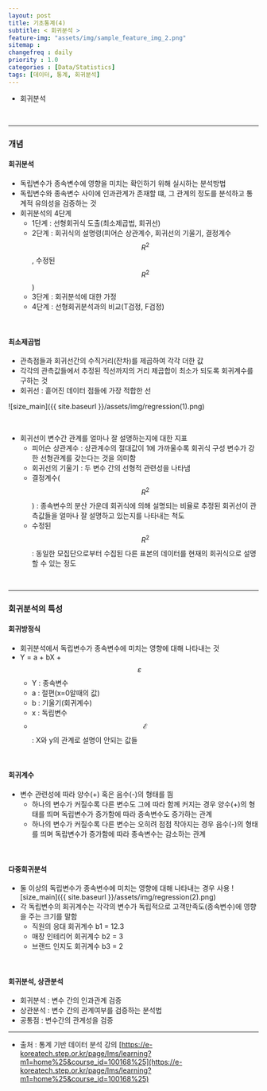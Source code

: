```yaml
---
layout: post
title: 기초통계(4)
subtitle: < 회귀분석 >
feature-img: "assets/img/sample_feature_img_2.png"
sitemap :
changefreq : daily
priority : 1.0
categories : [Data/Statistics]
tags: [데이터, 통계, 회귀분석]
---
```


- 회귀분석


<br>

--------------------------------
### 개념
#### 회귀분석
- 독립변수가 종속변수에 영향을 미치는 확인하기 위해 실시하는 분석방법
- 독립변수와 종속변수 사이에 인과관계가 존재할 떄, 그 관계의 정도를 분석하고 통계적 유의성을 검증하는 것
- 회귀분석의 4단계
	- 1단계 : 선형회귀식 도출(최소제곱법, 회귀선)
	- 2단계 : 회귀식의 설명령(피어슨 상관계수, 회귀선의 기울기, 결정계수 $$R^2$$, 수정된 $$R^2$$)
	- 3단계 : 회귀분석에 대한 가정
	- 4단계 : 선형회귀분석과의 비교(T검정, F검정)

<br>

#### 최소제곱법
- 관측점들과 회귀선간의 수직거리(잔차)를 제곱하여 각각 더한 값
- 각각의 관측값들에서 추정된 직선까지의 거리 제곱합이 최소가 되도록 회귀계수를 구하는 것
- 회귀선 : 흩어진 데이터 점들에 가장 적합한 선

![size_main]({{ site.baseurl }}/assets/img/regression(1).png)

<br>

- 회귀선이 변수간 관계를 얼마나 잘 설명하는지에 대한 지표
	- 피어슨 상관계수 : 상관계수의 절대값이 1에 가까울수록 회귀식 구성 변수가 강한 선형관계를 갖는다는 것을 의미함 
	- 회귀선의 기울기 : 두 변수 간의 선형적 관련성을 나타냄
	- 결정계수($$R^2$$) : 종속변수의 분산 가운데 회귀식에 의해 설명되는 비율로 추정된 회귀선이 관측값들을 얼마나 잘 설명하고 있는지를 나타내는 척도
	- 수정된 $$R^2$$ : 동일한 모집단으로부터 수집된 다른 표본의 데이터를 현재의 회귀식으로 설명할 수 있는 정도

<br>

----------------------------------
### 회귀분석의 특성
#### 회귀방정식
- 회귀분석에서 독립변수가 종속변수에 미치는 영향에 대해 나타내는 것
- Y = a + bX + $$\varepsilon$$
	- Y : 종속변수
	- a : 절편(x=0알때의 값)
	- b : 기울기(회귀계수)
	- x : 독립변수
	- $$\mathcal{E}$$ : X와 y의 관계로 설명이 안되는 값들

<br>

#### 회귀계수
- 변수 관련성에 따라 양수(+) 혹은 음수(-)의 형태를 띔
	- 하나의 변수가 커질수록 다른 변수도 그에 따라 함께 커지는 경우 양수(+)의 형태를 띄며 독립변수가 증가함에 따라 종속변수도 증가하는 관계
	- 하나의 변수가 커질수록 다른 변수는 오히려 점점 작아지는 경우 음수(-)의 형태를 띄며 독랍변수가 증가함에 따라 종속변수는 감소하는 관계


<br>

#### 다중회귀분석
- 둘 이상의 독립변수가 종속변수에 미치는 영향에 대해 나타내는 경우 사용
![size_main]({{ site.baseurl }}/assets/img/regression(2).png)
- 각 독립변수의 회귀계수는 각각의 변수가 독립적으로 고객만족도(종속변수)에 영향을 주는 크기를 말함
	- 직원의 응대 회귀계수 b1 = 12.3
	- 매장 인테리어 회귀계수 b2 = 3
	- 브랜드 인지도 회귀계수 b3 = 2

<br>

#### 회귀분석, 상관분석
- 회귀분석 : 변수 간의 인과관계 검증
- 상관분석 : 변수 간의 관계여부를 검증하는 분석법
- 공통점 : 변수간의 관계성을 검증





-------------

* 출처 : 통계 기반 데이터 분석 강의 [https://e-koreatech.step.or.kr/page/lms/learning?m1=home%25&course_id=100168%25](https://e-koreatech.step.or.kr/page/lms/learning?m1=home%25&course_id=100168%25)
















